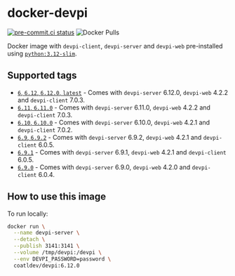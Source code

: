 # docker-devpi

[![pre-commit.ci status](https://results.pre-commit.ci/badge/github/coatl-dev/docker-devpi/coatl.svg)](https://results.pre-commit.ci/latest/github/coatl-dev/docker-devpi/coatl)
![Docker Pulls](https://img.shields.io/docker/pulls/coatldev/devpi)

Docker image with `devpi-client`, `devpi-server` and `devpi-web` pre-installed
using [`python:3.12-slim`].

## Supported tags

- [`6`, `6.12`, `6.12.0`, `latest`] - Comes with `devpi-server` 6.12.0,
  `devpi-web` 4.2.2 and `devpi-client` 7.0.3.
- [`6.11`, `6.11.0`] - Comes with `devpi-server` 6.11.0, `devpi-web` 4.2.2 and
  `devpi-client` 7.0.3.
- [`6.10`, `6.10.0`] - Comes with `devpi-server` 6.10.0, `devpi-web` 4.2.1 and
  `devpi-client` 7.0.2.
- [`6.9`, `6.9.2`] - Comes with `devpi-server` 6.9.2, `devpi-web` 4.2.1 and
  `devpi-client` 6.0.5.
- [`6.9.1`] - Comes with `devpi-server` 6.9.1, `devpi-web` 4.2.1 and
  `devpi-client` 6.0.5.
- [`6.9.0`] - Comes with `devpi-server` 6.9.0, `devpi-web` 4.2.0 and
  `devpi-client` 6.0.4.

## How to use this image

To run locally:

```bash
docker run \
  --name devpi-server \
  --detach \
  --publish 3141:3141 \
  --volume /tmp/devpi:/devpi \
  --env DEVPI_PASSWORD=password \
  coatldev/devpi:6.12.0
```

[`6`, `6.12`, `6.12.0`, `latest`]: https://github.com/coatl-dev/docker-devpi/blob/6.12.0/Dockerfile
[`6.11`, `6.11.0`]: https://github.com/coatl-dev/docker-devpi/blob/6.11.0/Dockerfile
[`6.10`, `6.10.0`]: https://github.com/coatl-dev/docker-devpi/blob/6.10.0/Dockerfile
[`6.9`, `6.9.2`]: https://github.com/coatl-dev/docker-devpi/blob/6.9.2/Dockerfile
[`6.9.1`]: https://github.com/coatl-dev/docker-devpi/blob/6.9.1/Dockerfile
[`6.9.0`]: https://github.com/coatl-dev/docker-devpi/blob/6.9.0/Dockerfile
[`python:3.12-slim`]: https://github.com/docker-library/python/blob/HEAD/3.12/slim-bookworm/Dockerfile
